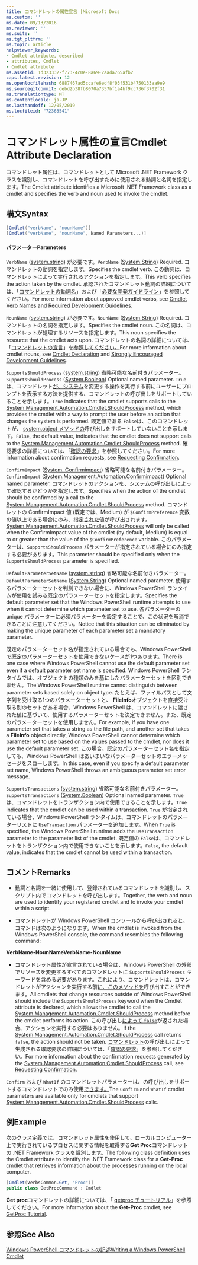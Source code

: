 ```yaml
---
title: コマンドレットの属性宣言 |Microsoft Docs
ms.custom: ''
ms.date: 09/13/2016
ms.reviewer: ''
ms.suite: ''
ms.tgt_pltfrm: ''
ms.topic: article
helpviewer_keywords:
- Cmdlet attribute, described
- attributes, Cmdlet
- Cmdlet attribute
ms.assetid: 1d323332-f773-4c0e-8a69-2aada765afb2
caps.latest.revision: 12
ms.openlocfilehash: 6887467ad5ccafe6edf8f03f531b4750133aa9e9
ms.sourcegitcommit: debd2b38fb8070a7357bf1a4bf9cc736f3702f31
ms.translationtype: MT
ms.contentlocale: ja-JP
ms.lasthandoff: 12/05/2019
ms.locfileid: "72363541"
---
```

# <a name="cmdlet-attribute-declaration"></a><span data-ttu-id="3c60d-102">コマンドレット属性の宣言</span><span class="sxs-lookup"><span data-stu-id="3c60d-102">Cmdlet Attribute Declaration</span></span>

<span data-ttu-id="3c60d-103">コマンドレット属性は、コマンドレットとして Microsoft .NET Framework クラスを識別し、コマンドレットを呼び出すために使用される動詞と名詞を指定します。</span><span class="sxs-lookup"><span data-stu-id="3c60d-103">The Cmdlet attribute identifies a Microsoft .NET Framework class as a cmdlet and specifies the verb and noun used to invoke the cmdlet.</span></span>

## <a name="syntax"></a><span data-ttu-id="3c60d-104">構文</span><span class="sxs-lookup"><span data-stu-id="3c60d-104">Syntax</span></span>

```csharp
[Cmdlet("verbName", "nounName")]
[Cmdlet("verbName", "nounName", Named Parameters...)]
```

#### <a name="parameters"></a><span data-ttu-id="3c60d-105">パラメーター</span><span class="sxs-lookup"><span data-stu-id="3c60d-105">Parameters</span></span>

<span data-ttu-id="3c60d-106">`VerbName` ([system.string](/dotnet/api/System.String)) が必要です。</span><span class="sxs-lookup"><span data-stu-id="3c60d-106">`VerbName` ([System.String](/dotnet/api/System.String)) Required.</span></span> <span data-ttu-id="3c60d-107">コマンドレットの動詞を指定します。</span><span class="sxs-lookup"><span data-stu-id="3c60d-107">Specifies the cmdlet verb.</span></span> <span data-ttu-id="3c60d-108">この動詞は、コマンドレットによって実行されるアクションを指定します。</span><span class="sxs-lookup"><span data-stu-id="3c60d-108">This verb specifies the action taken by the cmdlet.</span></span> <span data-ttu-id="3c60d-109">承認されたコマンドレット動詞の詳細については、「[コマンドレットの動詞名](./approved-verbs-for-windows-powershell-commands.md)」および「[必要な開発ガイドライン](./required-development-guidelines.md)」を参照してください。</span><span class="sxs-lookup"><span data-stu-id="3c60d-109">For more information about approved cmdlet verbs, see [Cmdlet Verb Names](./approved-verbs-for-windows-powershell-commands.md) and [Required Development Guidelines](./required-development-guidelines.md).</span></span>

<span data-ttu-id="3c60d-110">`NounName` ([system.string](/dotnet/api/System.String)) が必要です。</span><span class="sxs-lookup"><span data-stu-id="3c60d-110">`NounName` ([System.String](/dotnet/api/System.String)) Required.</span></span> <span data-ttu-id="3c60d-111">コマンドレットの名詞を指定します。</span><span class="sxs-lookup"><span data-stu-id="3c60d-111">Specifies the cmdlet noun.</span></span> <span data-ttu-id="3c60d-112">この名詞は、コマンドレットが処理するリソースを指定します。</span><span class="sxs-lookup"><span data-stu-id="3c60d-112">This noun specifies the resource that the cmdlet acts upon.</span></span> <span data-ttu-id="3c60d-113">コマンドレットの名詞の詳細については、「[コマンドレットの宣言](./cmdlet-class-declaration.md)」を[参照してください。](./strongly-encouraged-development-guidelines.md)</span><span class="sxs-lookup"><span data-stu-id="3c60d-113">For more information about cmdlet nouns, see [Cmdlet Declaration](./cmdlet-class-declaration.md) and [Strongly Encouraged Development Guidelines](./strongly-encouraged-development-guidelines.md).</span></span>

<span data-ttu-id="3c60d-114">`SupportsShouldProcess` ([system.string](/dotnet/api/System.Boolean)) 省略可能な名前付きパラメーター。</span><span class="sxs-lookup"><span data-stu-id="3c60d-114">`SupportsShouldProcess` ([System.Boolean](/dotnet/api/System.Boolean)) Optional named parameter.</span></span> <span data-ttu-id="3c60d-115">`True` は、コマンドレット[が、システム](/dotnet/api/System.Management.Automation.Cmdlet.ShouldProcess)を変更する操作を実行する前にユーザーにプロンプトを表示する方法を提供する、コマンドレットの呼び出しをサポートしていることを示します。</span><span class="sxs-lookup"><span data-stu-id="3c60d-115">`True` indicates that the cmdlet supports calls to the [System.Management.Automation.Cmdlet.ShouldProcess](/dotnet/api/System.Management.Automation.Cmdlet.ShouldProcess) method, which provides the cmdlet with a way to prompt the user before an action that changes the system is performed.</span></span> <span data-ttu-id="3c60d-116">既定値である `False`は、このコマンドレットが、 [system.object メソッドの](/dotnet/api/System.Management.Automation.Cmdlet.ShouldProcess)呼び出しをサポートしていないことを示します。</span><span class="sxs-lookup"><span data-stu-id="3c60d-116">`False`, the default value, indicates that the cmdlet does not support calls to the [System.Management.Automation.Cmdlet.ShouldProcess](/dotnet/api/System.Management.Automation.Cmdlet.ShouldProcess) method.</span></span> <span data-ttu-id="3c60d-117">確認要求の詳細については、「[確認の要求](./requesting-confirmation-from-cmdlets.md)」を参照してください。</span><span class="sxs-lookup"><span data-stu-id="3c60d-117">For more information about confirmation requests, see [Requesting Confirmation](./requesting-confirmation-from-cmdlets.md).</span></span>

<span data-ttu-id="3c60d-118">`ConfirmImpact` ([System. Confirmimpact](/dotnet/api/System.Management.Automation.ConfirmImpact)) 省略可能な名前付きパラメーター。</span><span class="sxs-lookup"><span data-stu-id="3c60d-118">`ConfirmImpact` ([System.Management.Automation.Confirmimpact](/dotnet/api/System.Management.Automation.ConfirmImpact)) Optional named parameter.</span></span> <span data-ttu-id="3c60d-119">コマンドレットのアクションを、[システム](/dotnet/api/System.Management.Automation.Cmdlet.ShouldProcess)の呼び出しによって確認するかどうかを指定します。</span><span class="sxs-lookup"><span data-stu-id="3c60d-119">Specifies when the action of the cmdlet should be confirmed by a call to the [System.Management.Automation.Cmdlet.ShouldProcess](/dotnet/api/System.Management.Automation.Cmdlet.ShouldProcess) method.</span></span> <span data-ttu-id="3c60d-120">コマンドレットの ConfirmImpact 値 (既定では、Medium) が `$ConfirmPreference` 変数の値以上である場合にのみ、指定[された](/dotnet/api/System.Management.Automation.Cmdlet.ShouldProcess)値が呼び出されます。</span><span class="sxs-lookup"><span data-stu-id="3c60d-120">[System.Management.Automation.Cmdlet.ShouldProcess](/dotnet/api/System.Management.Automation.Cmdlet.ShouldProcess) will only be called when the ConfirmImpact value of the cmdlet (by default, Medium) is equal to or greater than the value of the `$ConfirmPreference` variable.</span></span> <span data-ttu-id="3c60d-121">このパラメーターは、`SupportsShouldProcess` パラメーターが指定されている場合にのみ指定する必要があります。</span><span class="sxs-lookup"><span data-stu-id="3c60d-121">This parameter should be specified only when the `SupportsShouldProcess` parameter is specified.</span></span>

<span data-ttu-id="3c60d-122">`DefaultParameterSetName` ([system.string](/dotnet/api/System.String)) 省略可能な名前付きパラメーター。</span><span class="sxs-lookup"><span data-stu-id="3c60d-122">`DefaultParameterSetName` ([System.String](/dotnet/api/System.String)) Optional named parameter.</span></span> <span data-ttu-id="3c60d-123">使用するパラメーターセットを判別できない場合に、Windows PowerShell ランタイムが使用を試みる既定のパラメーターセットを指定します。</span><span class="sxs-lookup"><span data-stu-id="3c60d-123">Specifies the default parameter set that the Windows PowerShell runtime attempts to use when it cannot determine which parameter set to use.</span></span> <span data-ttu-id="3c60d-124">各パラメーターの unique パラメーターに必須パラメーターを設定することで、この状況を解消できることに注意してください。</span><span class="sxs-lookup"><span data-stu-id="3c60d-124">Notice that this situation can be eliminated by making the unique parameter of each parameter set a mandatory parameter.</span></span>

<span data-ttu-id="3c60d-125">既定のパラメーターセット名が指定されている場合でも、Windows PowerShell で既定のパラメーターセットを使用できないケースが1つあります。</span><span class="sxs-lookup"><span data-stu-id="3c60d-125">There is one case where Windows PowerShell cannot use the default parameter set even if a default parameter set name is specified.</span></span> <span data-ttu-id="3c60d-126">Windows PowerShell ランタイムでは、オブジェクトの種類のみを基にしたパラメーターセットを区別できません。</span><span class="sxs-lookup"><span data-stu-id="3c60d-126">The Windows PowerShell runtime cannot distinguish between parameter sets based solely on object type.</span></span> <span data-ttu-id="3c60d-127">たとえば、ファイルパスとして文字列を受け取る1つのパラメーターセットと、 **FileInfo**オブジェクトを直接受け取る別のセットがある場合、Windows PowerShell は、コマンドレットに渡された値に基づいて、使用するパラメーターセットを決定できません。また、既定のパラメーターセットを使用しません。</span><span class="sxs-lookup"><span data-stu-id="3c60d-127">For example, if you have one parameter set that takes a string as the file path, and another set that takes a **FileInfo** object directly, Windows PowerShell cannot determine which parameter set to use based on the values passed to the cmdlet, nor does it use the default parameter set.</span></span> <span data-ttu-id="3c60d-128">この場合、既定のパラメーターセット名を指定しても、Windows PowerShell はあいまいなパラメーターセットのエラーメッセージをスローします。</span><span class="sxs-lookup"><span data-stu-id="3c60d-128">In this case, even if you specify a default parameter set name, Windows PowerShell throws an ambiguous parameter set error message.</span></span>

<span data-ttu-id="3c60d-129">`SupportsTransactions` ([system.string](/dotnet/api/System.Boolean)) 省略可能な名前付きパラメーター。</span><span class="sxs-lookup"><span data-stu-id="3c60d-129">`SupportsTransactions` ([System.Boolean](/dotnet/api/System.Boolean)) Optional named parameter.</span></span> <span data-ttu-id="3c60d-130">`True` は、コマンドレットをトランザクション内で使用できることを示します。</span><span class="sxs-lookup"><span data-stu-id="3c60d-130">`True` indicates that the cmdlet can be used within a transaction.</span></span> <span data-ttu-id="3c60d-131">`True` が指定されている場合、Windows PowerShell ランタイムは、コマンドレットのパラメーターリストに `UseTransaction` パラメーターを追加します。</span><span class="sxs-lookup"><span data-stu-id="3c60d-131">When `True` is specified, the Windows PowerShell runtime adds the `UseTransaction` parameter to the parameter list of the cmdlet.</span></span> <span data-ttu-id="3c60d-132">既定値の `False`は、コマンドレットをトランザクション内で使用できないことを示します。</span><span class="sxs-lookup"><span data-stu-id="3c60d-132">`False`, the default value, indicates that the cmdlet cannot be used within a transaction.</span></span>

## <a name="remarks"></a><span data-ttu-id="3c60d-133">コメント</span><span class="sxs-lookup"><span data-stu-id="3c60d-133">Remarks</span></span>

- <span data-ttu-id="3c60d-134">動詞と名詞を一緒に使用して、登録されているコマンドレットを識別し、スクリプト内でコマンドレットを呼び出します。</span><span class="sxs-lookup"><span data-stu-id="3c60d-134">Together, the verb and noun are used to identify your registered cmdlet and to invoke your cmdlet within a script.</span></span>

- <span data-ttu-id="3c60d-135">コマンドレットが Windows PowerShell コンソールから呼び出されると、コマンドは次のようになります。</span><span class="sxs-lookup"><span data-stu-id="3c60d-135">When the cmdlet is invoked from the Windows PowerShell console, the command resembles the following command:</span></span>

<span data-ttu-id="3c60d-136">**VerbName-NounName**</span><span class="sxs-lookup"><span data-stu-id="3c60d-136">**VerbName-NounName**</span></span>

- <span data-ttu-id="3c60d-137">コマンドレット属性が宣言されている場合は、Windows PowerShell の外部でリソースを変更するすべてのコマンドレットに `SupportsShouldProcess` キーワードを含める必要があります。これにより、コマンドレットは、コマンドレットがアクションを実行する前[に、このメソッドを](/dotnet/api/System.Management.Automation.Cmdlet.ShouldProcess)呼び出すことができます。</span><span class="sxs-lookup"><span data-stu-id="3c60d-137">All cmdlets that change resources outside of Windows PowerShell should include the `SupportsShouldProcess` keyword when the Cmdlet attribute is declared, which allows the cmdlet to call the [System.Management.Automation.Cmdlet.ShouldProcess](/dotnet/api/System.Management.Automation.Cmdlet.ShouldProcess) method before the cmdlet performs its action.</span></span> <span data-ttu-id="3c60d-138">この呼び出し[によって `false`](/dotnet/api/System.Management.Automation.Cmdlet.ShouldProcess)が返された場合、アクションを実行する必要はありません。</span><span class="sxs-lookup"><span data-stu-id="3c60d-138">If the [System.Management.Automation.Cmdlet.ShouldProcess](/dotnet/api/System.Management.Automation.Cmdlet.ShouldProcess) call returns `false`, the action should not be taken.</span></span> <span data-ttu-id="3c60d-139">[コマンドレット](/dotnet/api/System.Management.Automation.Cmdlet.ShouldProcess)の呼び出しによって生成される確認要求の詳細については、「[確認の要求](./requesting-confirmation-from-cmdlets.md)」を参照してください。</span><span class="sxs-lookup"><span data-stu-id="3c60d-139">For more information about the confirmation requests generated by the [System.Management.Automation.Cmdlet.ShouldProcess](/dotnet/api/System.Management.Automation.Cmdlet.ShouldProcess) call, see [Requesting Confirmation](./requesting-confirmation-from-cmdlets.md).</span></span>

<span data-ttu-id="3c60d-140">`Confirm` および `WhatIf` のコマンドレットパラメーターは、の呼び出しをサポートするコマンドレットでのみ使用[できます。](/dotnet/api/System.Management.Automation.Cmdlet.ShouldProcess)</span><span class="sxs-lookup"><span data-stu-id="3c60d-140">The `Confirm` and `WhatIf` cmdlet parameters are available only for cmdlets that support [System.Management.Automation.Cmdlet.ShouldProcess](/dotnet/api/System.Management.Automation.Cmdlet.ShouldProcess) calls.</span></span>

## <a name="example"></a><span data-ttu-id="3c60d-141">例</span><span class="sxs-lookup"><span data-stu-id="3c60d-141">Example</span></span>

<span data-ttu-id="3c60d-142">次のクラス定義では、コマンドレット属性を使用して、ローカルコンピューター上で実行されているプロセスに関する情報を取得する**Get Proc**コマンドレットの .NET Framework クラスを識別します。</span><span class="sxs-lookup"><span data-stu-id="3c60d-142">The following class definition uses the Cmdlet attribute to identify the .NET Framework class for a **Get-Proc** cmdlet that retrieves information about the processes running on the local computer.</span></span>

```csharp
[Cmdlet(VerbsCommon.Get, "Proc")]
public class GetProcCommand : Cmdlet
```

<span data-ttu-id="3c60d-143">**Get proc**コマンドレットの詳細については、「 [getproc チュートリアル](./getproc-tutorial.md)」を参照してください。</span><span class="sxs-lookup"><span data-stu-id="3c60d-143">For more information about the **Get-Proc** cmdlet, see [GetProc Tutorial](./getproc-tutorial.md).</span></span>

## <a name="see-also"></a><span data-ttu-id="3c60d-144">参照</span><span class="sxs-lookup"><span data-stu-id="3c60d-144">See Also</span></span>

[<span data-ttu-id="3c60d-145">Windows PowerShell コマンドレットの記述</span><span class="sxs-lookup"><span data-stu-id="3c60d-145">Writing a Windows PowerShell Cmdlet</span></span>](./writing-a-windows-powershell-cmdlet.md)
